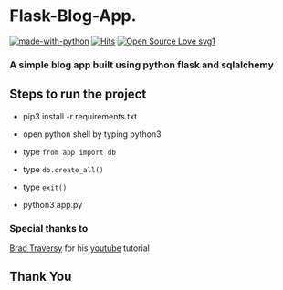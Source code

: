 # Flask-Blog-App.

[![made-with-python](https://img.shields.io/badge/Made%20with-Python-1f425f.svg)](https://www.python.org/) [![Hits](https://hits.seeyoufarm.com/api/count/incr/badge.svg?url=https%3A%2F%2Fgithub.com%2Fanishgowda21%2FFlask-Blog-App&count_bg=%23950EBB&title_bg=%23555555&icon=flask.svg&icon_color=%23E7E7E7&title=hits&edge_flat=false)](https://hits.seeyoufarm.com) [![Open Source Love svg1](https://badges.frapsoft.com/os/v1/open-source.svg?v=103)](https://github.com/ellerbrock/open-source-badges/)

### A simple blog app built using python flask and sqlalchemy

## Steps to run the project

- pip3 install -r requirements.txt

- open python shell by typing python3

- type `from app import db`

- type `db.create_all()`

- type `exit()`

- python3 app.py

### Special thanks to

[Brad Traversy](https://github.com/bradtraversy) for his [youtube](https://www.youtube.com/playlist?list=PLcDxVjglvA7lwqZ4WfZyBkE0drLI9yf6U) tutorial

## Thank You